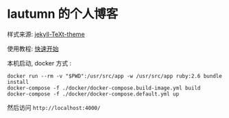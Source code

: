 # lautumn 的个人博客

样式来源: [jekyll-TeXt-theme](https://github.com/kitian616/jekyll-TeXt-theme/)

使用教程: [快速开始](https://tianqi.name/jekyll-TeXt-theme/docs/zh/quick-start)

本机启动, docker 方式 :

```shell
docker run --rm -v "$PWD":/usr/src/app -w /usr/src/app ruby:2.6 bundle install
docker-compose -f ./docker/docker-compose.build-image.yml build
docker-compose -f ./docker/docker-compose.default.yml up
```

然后访问 `http://localhost:4000/`
